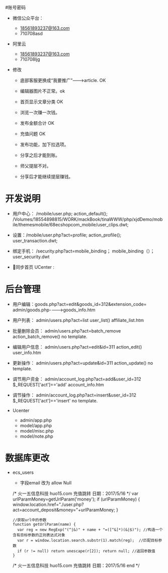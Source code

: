 #账号密码
* 微信公众平台：
    * 18561893237@163.com
    * 710708asd
* 阿里云
    * 18561893237@163.com
    * 710708ljg




* 修改
    * 底部客服更换成“我要推广”--->article. OK
    * 编辑器图片不正常。ok
    * 首页显示文章分类 OK
    * 浏览一次赚一次钱。
    * 发布金额合计 OK 
    * 充值问题 OK 
    




    * 发布功能，加下拉选项。
    * 分享之后才能到账。
    * 师父提层不对。
    * 分享后才能继续提层赚钱。
    





# 开发说明
* 用户中心： /mobile/user.php; action_default(); /Volumes/18554898815/WORK/mackBook/tinaWWW/php/xjdDemo/mobile/themesmobile/68ecshopcom_mobile/user_clips.dwt;
* 设置：/mobile/user.php?act=profile; action_profile(); user_transaction.dwt; 
* 绑定手机： /security.php?act=mobile_binding； mobile_binding（）； user_security.dwt

* 同步首页 UCenter : 




# 后台管理
* 用户编辑：goods.php?act=edit&goods_id=312&extension_code=   admin/goods.php---->goods_info.htm
* 用户列表： admin/users.php?act=list  user_list()  affiliate_list.htm
* 批量删除会员： admin/users.php?act=batch_remove action_batch_remove() no template.
* 编辑用户信息： admin/users.php?act=edit&id=311 action_edit()  user_info.htm
* 更新操作： admin/users.php?act=update&id=311 action_update() no template.
* 调节用户资金： admin/account_log.php?act=add&user_id=312 $_REQUEST['act']=='add' account_info.htm
* 调节操作： admin/account_log.php?act=insert&user_id=312 $_REQUEST['act']=='insert' no template.





* Ucenter
    * admin/app.php
    * model/app.php
    * model/misc.php
    * model/note.php



# 数据库更改
* ecs_users
    * 字段email 改为 allow Null
    




     /* 火一五信息科技 huo15.com 充值跳转 日期：2017/5/16 */
      var urlParamMoney=getUrlParam('money');
      if (urlParamMoney) {
        window.location.href="./user.php?act=account_deposit&money="+urlParamMoney;
      }


      //获取url中的参数
      function getUrlParam(name) {
        var reg = new RegExp("(^|&)" + name + "=([^&]*)(&|$)"); //构造一个含有目标参数的正则表达式对象
        var r = window.location.search.substr(1).match(reg);  //匹配目标参数
        if (r != null) return unescape(r[2]); return null; //返回参数值
      }
    /* 火一五信息科技 huo15.com 充值跳转 日期：2017/5/16 end */